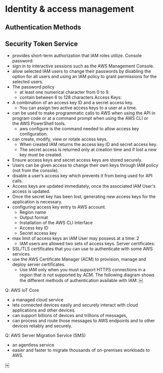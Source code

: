 



# Identity & access management


## Authentication Methods


## Security Token Service 
- provides short-term authorization that IAM roles utilize.
Console password:
- sign in to interactive sessions such as the AWS Management Console.
- allow selected IAM users to change their passwords by disabling the option for all users and using an IAM policy to grant permissions for the selected users.
- The password policy
  - at least one numerical character from 0 to 9. 
  - contain between 6 to 128 characters
Access Keys:
- A combination of an access key ID and a secret access key.
  - You can assign two active access keys to a user at a time.
- can be used to make programmatic calls to AWS when using the API in program code or at a command prompt when using the AWS CLI or the AWS PowerShell tools.
  - aws configure is the command needed to allow access key configuration.
- can create, modify, view or rotate access keys.
  - When created IAM returns the access key ID and secret access key.
  - The secret access is returned only at creation time and if lost a new key must be created.
- Ensure access keys and secret access keys are stored securely.
- Users can be given access to change their own keys through IAM policy (not from the console).
- disable a user’s access key which prevents it from being used for API calls.
- Access keys are updated immediately, once the associated IAM User's access is updated.
- Once the secret key has been lost, generating new access keys for the application is necessary.
- configuring access key entry to AWS account.
  - Region name
  - Output format
  - Installation of the AWS CLI Interface
  - Access key ID
  - Secret access key
- max limit of access keys an IAM User may possess at a time: 2
  - IAM users are allowed two sets of access keys.
Server certificates:
- SSL/TLS certificates that you can use to authenticate with some AWS services.
- use the AWS Certificate Manager (ACM) to provision, manage and deploy server certificates.
  - Use IAM only when you must support HTTPS connections in a region that is not supported by ACM.
The following diagram shows the different methods of authentication available with IAM:
￼


Q: AWS IoT Core 
- a managed cloud service
- lets connected devices easily and securely interact with cloud applications and other devices. 
- can support billions of devices and trillions of messages,
- can process and route those messages to AWS endpoints and to other devices reliably and securely.


Q: AWS Server Migration Service (SMS)
- an agentless service
- easier and faster to migrate thousands of on-premises workloads to AWS.




￼








